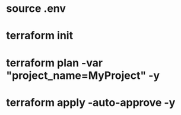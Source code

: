 # source .env
# terraform init
# terraform plan -var "project_name=MyProject" -y
# terraform apply -auto-approve -y
